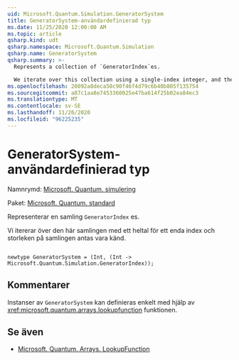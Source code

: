 ```yaml
---
uid: Microsoft.Quantum.Simulation.GeneratorSystem
title: GeneratorSystem-användardefinierad typ
ms.date: 11/25/2020 12:00:00 AM
ms.topic: article
qsharp.kind: udt
qsharp.namespace: Microsoft.Quantum.Simulation
qsharp.name: GeneratorSystem
qsharp.summary: >-
  Represents a collection of `GeneratorIndex`es.

  We iterate over this collection using a single-index integer, and the size of the collection is assumed to be known.
ms.openlocfilehash: 20092a8deca50c90f46f4d79c6b40b805f135754
ms.sourcegitcommit: a87c1aa8e7453360025e47ba614f25b02ea84ec3
ms.translationtype: MT
ms.contentlocale: sv-SE
ms.lasthandoff: 11/26/2020
ms.locfileid: "96225235"
---
```

# <a name="generatorsystem-user-defined-type"></a>GeneratorSystem-användardefinierad typ

Namnrymd: [Microsoft. Quantum. simulering](xref:Microsoft.Quantum.Simulation)

Paket: [Microsoft. Quantum. standard](https://nuget.org/packages/Microsoft.Quantum.Standard)


Representerar en samling `GeneratorIndex` es.

Vi itererar över den här samlingen med ett heltal för ett enda index och storleken på samlingen antas vara känd.

```qsharp

newtype GeneratorSystem = (Int, (Int -> Microsoft.Quantum.Simulation.GeneratorIndex));
```



## <a name="remarks"></a>Kommentarer

Instanser av `GeneratorSystem` kan definieras enkelt med hjälp av <xref:microsoft.quantum.arrays.lookupfunction> funktionen.

## <a name="see-also"></a>Se även

- [Microsoft. Quantum. Arrays. LookupFunction](xref:Microsoft.Quantum.Arrays.LookupFunction)